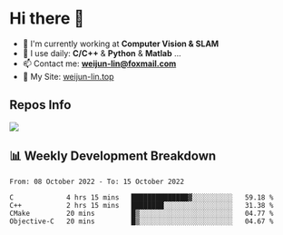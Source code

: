 # Hi there 👋

<!--
**Weijun-Lin/Weijun-Lin** is a ✨ _special_ ✨ repository because its `README.md` (this file) appears on your GitHub profile.

Here are some ideas to get you started:

- 🔭 I’m currently working on ...
- 🌱 I’m currently learning ...
- 👯 I’m looking to collaborate on ...
- 🤔 I’m looking for help with ...
- 💬 Ask me about ...
- 📫 How to reach me: ...
- 😄 Pronouns: ...
- ⚡ Fun fact: ...
-->

- 🏢 I'm currently working at **Computer Vision & SLAM**
- 🚀 I use daily: **C/C++** & **Python** & **Matlab** ...
- 📫 Contact me: **weijun-lin@foxmail.com**
- 🔗 My Site: [weijun-lin.top](https://weijun-lin.top/p)

  

## Repos Info
![](https://github-readme-stats.vercel.app/api?username=Weijun-Lin&theme=cobalt)

## 📊 Weekly Development Breakdown

<!--START_SECTION:waka-->

```text
From: 08 October 2022 - To: 15 October 2022

C             4 hrs 15 mins   ██████████████▓░░░░░░░░░░   59.18 %
C++           2 hrs 15 mins   ████████░░░░░░░░░░░░░░░░░   31.38 %
CMake         20 mins         █▒░░░░░░░░░░░░░░░░░░░░░░░   04.77 %
Objective-C   20 mins         █▒░░░░░░░░░░░░░░░░░░░░░░░   04.67 %
```

<!--END_SECTION:waka-->

